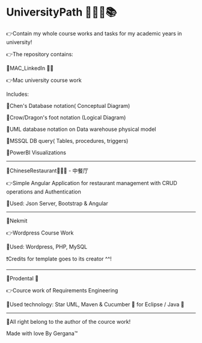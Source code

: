 # UniversityPath 📗📘📙📚

👉Contain my whole course works and tasks for my academic years in university!

👉The repository contains:

📌MAC_LinkedIn 🍎🔗

👉Mac university course work

Includes:

📌Chen's Database notation( Conceptual Diagram)

📌Crow/Dragon's foot notation (Logical Diagram)

📌UML database notation on Data warehouse physical model

📌MSSQL DB query( Tables, procedures, triggers)

📌PowerBI Visualizations

--------------------------------------------------------------------------------------------------------------------------------------------------------------------

📌ChineseRestaurant🍣🥬🍖 - 中餐厅

👉Simple Angular Application for restaurant management with CRUD operations and Authentication

📌Used: Json Server, Bootstrap & Angular

--------------------------------------------------------------------------------------------------------------------------------------------------------------------
📌Nekmit

👉Wordpress Course Work

📌Used: Wordpress, PHP, MySQL

❗Credits for template goes to its creator ^^!

--------------------------------------------------------------------------------------------------------------------------------------------------------------------

📌Prodental 🦷

👉Cource work of Requirements Еngineering

📌Used technology: Star UML, Maven & Cucumber 🥒 for Eclipse / Java 🐸

--------------------------------------------------------------------------------------------------------------------------------------------------------------------


📍All right belong to the author of the cource work!

Made with love By Gergana™

